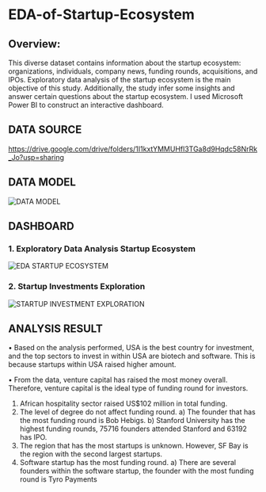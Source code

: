 # EDA-of-Startup-Ecosystem
## Overview: 
This diverse dataset contains information about the startup ecosystem: organizations, individuals, company news, funding rounds, acquisitions, and IPOs. Exploratory data analysis of the startup ecosystem is the main objective of this study. Additionally, the study infer some insights and answer certain questions about the startup ecosystem. I used Microsoft Power BI to construct an interactive dashboard.
## DATA SOURCE
https://drive.google.com/drive/folders/1I1kxtYMMUHfl3TGa8d9Hqdc58NrRk_Jo?usp=sharing
## DATA MODEL
![DATA MODEL](https://user-images.githubusercontent.com/106782819/202910471-e1948b3c-be79-4523-b63f-d3f685f5b0e6.png)
## DASHBOARD
### 1. Exploratory Data Analysis Startup Ecosystem
![EDA STARTUP ECOSYSTEM](https://user-images.githubusercontent.com/106782819/202910608-03c9a9f1-5120-4f0f-a11d-11c8e4aa0f21.png)
### 2. Startup Investments Exploration
![STARTUP INVESTMENT EXPLORATION](https://user-images.githubusercontent.com/106782819/202910640-c0421e6a-5926-4264-b6d5-bef8386c9929.png)

## ANALYSIS RESULT
•	Based on the analysis performed, USA is the best country for investment, and the top sectors to invest in within USA are biotech and software. This is because startups within USA raised higher amount.

•	From the data, venture capital has raised the most money overall. Therefore, venture capital is the ideal type of funding round for investors.

1.	African hospitality sector raised US$102 million in total funding.
2.	The level of degree do not affect funding round.
a)	The founder that has the most funding round is Bob Hebigs.
b)	Stanford University has the highest funding rounds, 75716 founders attended Stanford and 63192 has IPO.
3.	The region that has the most startups is unknown. However, SF Bay is the region with the second largest startups.
4.	Software startup has the most funding round.
a)	There are several founders within the software startup, the founder with the most funding round is Tyro Payments


